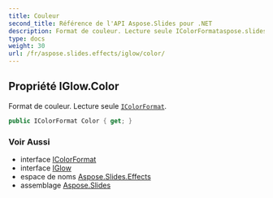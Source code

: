 ```yaml
---
title: Couleur
second_title: Référence de l'API Aspose.Slides pour .NET
description: Format de couleur. Lecture seule IColorFormataspose.slides/icolorformat.
type: docs
weight: 30
url: /fr/aspose.slides.effects/iglow/color/
---
```


## Propriété IGlow.Color

Format de couleur. Lecture seule [`IColorFormat`](../../../aspose.slides/icolorformat).

```csharp
public IColorFormat Color { get; }
```

### Voir Aussi

* interface [IColorFormat](../../../aspose.slides/icolorformat)
* interface [IGlow](../../iglow)
* espace de noms [Aspose.Slides.Effects](../../iglow)
* assemblage [Aspose.Slides](../../../)

<!-- NE PAS ÉDITER : généré par xmldocmd pour Aspose.Slides.dll -->
